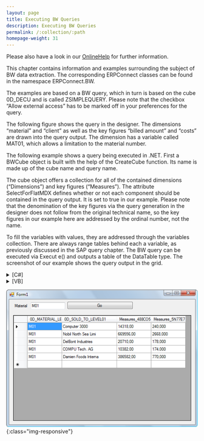 ```yaml
---
layout: page
title: Executing BW Queries
description: Executing BW Queries
permalink: /:collection/:path
homepage-weight: 31
---
```


Please also have a look in our [OnlineHelp](https://help.theobald-software.com/en/) for further information.

This chapter contains information and examples surrounding the subject of BW data extraction. The corresponding ERPConnect classes can be found in the namespace ERPConnect.BW.

The examples are based on a BW query, which in turn is based on the cube 0D_DECU and is called ZSIMPLEQUERY. Please note that the checkbox “Allow external access” has to be marked off in your preferences for the query.

The following figure shows the query in the designer. The dimensions “material” and “client” as well as the key figures “billed amount” and “costs” are drawn into the query output. The dimension has a variable called MAT01, which allows a limitation to the material number.

The following example shows a query being executed in .NET. First a BWCube object is built with the help of the CreateCube function. Its name is made up of the cube name and query name.

The cube object offers a collection for all of the contained dimensions (“Dimensions”) and key figures (“Measures”). The attribute SelectForFlatMDX defines whether or not each component should be contained in the query output. It is set to true in our example. Please note that the denomination of the key figures via the query generation in the designer does not follow from the original technical name, so the key figures in our example here are addressed by the ordinal number, not the name.

To fill the variables with values, they are addressed through the variables collection. There are always range tables behind each a variable, as previously discussed in the SAP query chapter. The BW query can be executed via Execut e() and outputs a table of the DataTable type. The screenshot of our example shows the query output in the grid.

<details>
<summary>[C#]</summary>
{% highlight csharp %}
private void Go_Click(object sender, System.EventArgs e)
{
    R3Connection con = new R3Connection();
    if (!con.AskUserAndOpen(true))
        return;
    BWCube query = con.CreateBWCube("0D_DECU/ZSIMPLEQUERY");
  
    query.Dimensions["0D_MATERIAL"].SelectForFlatMDX = true;
    query.Dimensions["0D_SOLD_TO"].SelectForFlatMDX = true;
  
    query.Measures[0].SelectForFlatMDX = true;
    query.Measures[1].SelectForFlatMDX = true;
  
    query.Variables["MAT01"].SingleRange.LowValue = this.txtMatNr.Text;
  
    this.dataGrid1.DataSource = query.Execut e();
}
{% endhighlight %}
</details>

<details>
<summary>[VB]</summary>
{% highlight visualbasic %}
Private Sub Go_Click(ByVal sender As Object, ByVal e As System.EventArgs)
        Dim con As R3Connection = New R3Connection
        If Not con.AskUserAndOpen(true) Then
            Return
        End If
  
        Dim query As BWCube = con.CreateBWCube("0D_DECU/ZSIMPLEQUERY")
  
        query.Dimensions("0D_MATERIAL").SelectForFlatMDX = true
        query.Dimensions("0D_SOLD_TO").SelectForFlatMDX = true
  
        query.Measures(0).SelectForFlatMDX = true
        query.Measures(1).SelectForFlatMDX = true
  
        query.Variables("MAT01").SingleRange.LowValue = Me.txtMatNr.Text
  
        Me.dataGrid1.DataSource = query.Execut e
  
    End Sub
{% endhighlight %}
</details>

![BWQueryImGrid](/img/contents/BWQueryImGrid.png){:class="img-responsive"}
